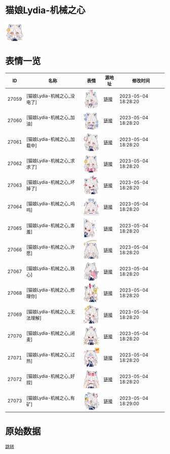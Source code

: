 # 猫娘Lydia-机械之心

<img src="./cover.png" height="60" alt="cover" />

# 表情一览

|ID|名称|表情|源地址|修改时间|
|----|----|----|----|----|
|27059|[猫娘Lydia-机械之心_没电了]|<img src="./pic/027059_%5B猫娘Lydia-机械之心_没电了%5D.png" height="60" alt="没电了"/>|[链接](https://i0.hdslb.com/bfs/garb/2ab9115addecf00c09c13aa13dc3428584994fef.png)|2023-05-04 18:28:20|
|27060|[猫娘Lydia-机械之心_加油]|<img src="./pic/027060_%5B猫娘Lydia-机械之心_加油%5D.png" height="60" alt="加油"/>|[链接](https://i0.hdslb.com/bfs/garb/6ecf823310f7eed8b3bf78b91f473ae126801264.png)|2023-05-04 18:28:20|
|27061|[猫娘Lydia-机械之心_加载中]|<img src="./pic/027061_%5B猫娘Lydia-机械之心_加载中%5D.png" height="60" alt="加载中"/>|[链接](https://i0.hdslb.com/bfs/garb/2d30300cccd9d51f7606340a8fd1bc7f72a6845c.png)|2023-05-04 18:28:20|
|27062|[猫娘Lydia-机械之心_求求了]|<img src="./pic/027062_%5B猫娘Lydia-机械之心_求求了%5D.png" height="60" alt="求求了"/>|[链接](https://i0.hdslb.com/bfs/garb/8ed003e546671e11ca850f39858ca6806755ab8d.png)|2023-05-04 18:28:20|
|27063|[猫娘Lydia-机械之心_坏掉了]|<img src="./pic/027063_%5B猫娘Lydia-机械之心_坏掉了%5D.png" height="60" alt="坏掉了"/>|[链接](https://i0.hdslb.com/bfs/garb/2739b2cf9a72a75296aedc67339956edf1e3c6b8.png)|2023-05-04 18:28:20|
|27064|[猫娘Lydia-机械之心_呜呜]|<img src="./pic/027064_%5B猫娘Lydia-机械之心_呜呜%5D.png" height="60" alt="呜呜"/>|[链接](https://i0.hdslb.com/bfs/garb/8ec6c36dc8d6cd429777730cdb99cd0914a3d401.png)|2023-05-04 18:28:20|
|27065|[猫娘Lydia-机械之心_害羞]|<img src="./pic/027065_%5B猫娘Lydia-机械之心_害羞%5D.png" height="60" alt="害羞"/>|[链接](https://i0.hdslb.com/bfs/garb/f4295847db7a41c9de532e9a3ae68177540d9968.png)|2023-05-04 18:28:20|
|27066|[猫娘Lydia-机械之心_许愿]|<img src="./pic/027066_%5B猫娘Lydia-机械之心_许愿%5D.png" height="60" alt="许愿"/>|[链接](https://i0.hdslb.com/bfs/garb/b5d29aa11337ed18cc8ebfb0a95f183920c2df21.png)|2023-05-04 18:28:20|
|27067|[猫娘Lydia-机械之心_铁心]|<img src="./pic/027067_%5B猫娘Lydia-机械之心_铁心%5D.png" height="60" alt="铁心"/>|[链接](https://i0.hdslb.com/bfs/garb/fab5d96165436674462f54ac42d1eb8b41e5c307.png)|2023-05-04 18:28:20|
|27068|[猫娘Lydia-机械之心_修理你]|<img src="./pic/027068_%5B猫娘Lydia-机械之心_修理你%5D.png" height="60" alt="修理你"/>|[链接](https://i0.hdslb.com/bfs/garb/ced2a3667b36acf74af667964d32ab505b101891.png)|2023-05-04 18:28:20|
|27069|[猫娘Lydia-机械之心_无法理解]|<img src="./pic/027069_%5B猫娘Lydia-机械之心_无法理解%5D.png" height="60" alt="无法理解"/>|[链接](https://i0.hdslb.com/bfs/garb/fc44e0e2c148ea53b24fad4b5b2e4eb9a637f729.png)|2023-05-04 18:28:20|
|27070|[猫娘Lydia-机械之心_闭麦]|<img src="./pic/027070_%5B猫娘Lydia-机械之心_闭麦%5D.png" height="60" alt="闭麦"/>|[链接](https://i0.hdslb.com/bfs/garb/414303236cb4fcce0a3b9842157e26dedf2cdd0a.png)|2023-05-04 18:28:20|
|27071|[猫娘Lydia-机械之心_过热]|<img src="./pic/027071_%5B猫娘Lydia-机械之心_过热%5D.png" height="60" alt="过热"/>|[链接](https://i0.hdslb.com/bfs/garb/47c91818029e0edee0b9a013ae89ecc51cdde164.png)|2023-05-04 18:28:20|
|27072|[猫娘Lydia-机械之心_好捏]|<img src="./pic/027072_%5B猫娘Lydia-机械之心_好捏%5D.png" height="60" alt="好捏"/>|[链接](https://i0.hdslb.com/bfs/garb/dc33905f99f984113b3579b95dc4d36cbdbfc998.png)|2023-05-04 18:28:20|
|27073|[猫娘Lydia-机械之心_有矿]|<img src="./pic/027073_%5B猫娘Lydia-机械之心_有矿%5D.png" height="60" alt="有矿"/>|[链接](https://i0.hdslb.com/bfs/garb/6dbd963bcc744c2c786b120054095743f1e8f442.png)|2023-05-04 18:29:00|

# 原始数据

[跳转](./raw.json)

